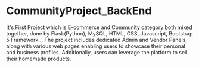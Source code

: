 # CommunityProject_BackEnd
It's First Project which is E-commerce and Community category both mixed together, done by Flask(Python), MySQL, HTML, CSS, Javascript, Bootstrap 5 Framework... The project includes dedicated Admin and Vendor Panels, along with various web pages enabling users to showcase their personal and business profiles. Additionally, users can leverage the platform to sell their homemade products.

